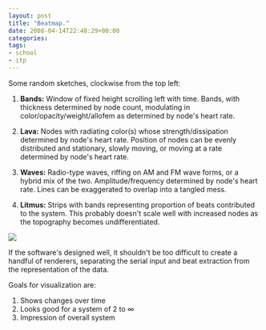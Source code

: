 ```yaml
---
layout: post
title: "Beatmap."
date: 2008-04-14T22:48:29+00:00
categories:
tags:
- school
- itp
---
```

Some random sketches, clockwise from the top left:

1. **Bands:** Window of fixed height scrolling left with time. Bands, with thickness determined by node count, modulating in color/opacity/weight/allofem as determined by node's heart rate.

2. **Lava:** Nodes with radiating color(s) whose strength/dissipation determined by node's heart rate. Position of nodes can be evenly distributed and stationary, slowly moving, or moving at a rate determined by node's heart rate.

3. **Waves:** Radio-type waves, riffing on AM and FM wave forms, or a hybrid mix of the two. Amplitude/frequency determined by node's heart rate. Lines can be exaggerated to overlap into a tangled mess.

4. **Litmus:** Strips with bands representing proportion of beats contributed to the system. This probably doesn't scale well with increased nodes as the topography becomes undifferentiated.

<img src="http://blogs.nyu.edu/blogs/as860/iameat/uploads/notes.jpg" />

If the software's designed well, it shouldn't be too difficult to create a handful of renderers, separating the serial input and beat extraction from the representation of the data.

Goals for visualization are:

1. Shows changes over time
2. Looks good for a system of 2 to ∞
3. Impression of overall system

